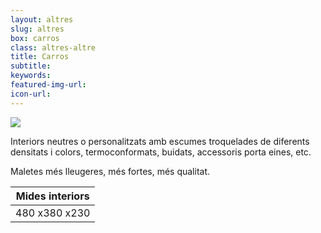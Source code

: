```yaml
---
layout: altres
slug: altres
box: carros
class: altres-altre
title: Carros
subtitle:
keywords: 
featured-img-url:
icon-url: 
--- 
```


 	
<p class="text-center"><img src="{{ site.base_url }}/assets/img/01-thumbnail-box-fort-maletes-piloto.jpg"></p>

Interiors neutres o personalitzats amb escumes troquelades de diferents densitats i colors, termoconformats, buidats, accessoris porta eines, etc.

Maletes més lleugeres, més fortes, més qualitat.

Mides interiors|
--- |
480 x380 x230|